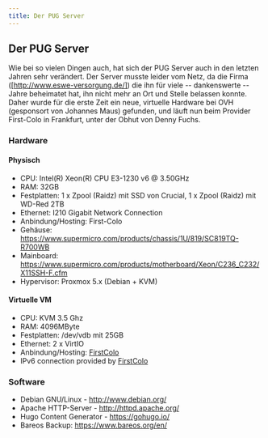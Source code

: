 ```yaml
---
title: Der PUG Server
---
```


## Der PUG Server

Wie bei so vielen Dingen auch, hat sich der PUG Server auch in den letzten Jahren sehr verändert. Der Server musste leider vom Netz, da die Firma ([http://www.eswe-versorgung.de/]) die ihn für viele -- dankenswerte -- Jahre beheimatet hat, ihn nicht mehr an Ort und Stelle belassen konnte. Daher wurde für die erste Zeit ein neue, virtuelle Hardware bei OVH (gesponsort von Johannes Maus) gefunden, und läuft nun beim Provider First-Colo in Frankfurt, unter der Obhut von Denny Fuchs.

### Hardware
####  Physisch
* CPU:	Intel(R) Xeon(R) CPU E3-1230 v6 @ 3.50GHz
* RAM:	32GB
* Festplatten:	1 x Zpool (Raidz) mit SSD von Crucial, 1 x Zpool (Raidz) mit WD-Red 2TB
* Ethernet:	I210 Gigabit Network Connection
* Anbindung/Hosting:	First-Colo
* Gehäuse:	https://www.supermicro.com/products/chassis/1U/819/SC819TQ-R700WB
* Mainboard:	https://www.supermicro.com/products/motherboard/Xeon/C236_C232/X11SSH-F.cfm
* Hypervisor:	Proxmox 5.x (Debian + KVM)

#### Virtuelle VM

* CPU:	KVM 3.5 Ghz
* RAM:	4096MByte
* Festplatten:	/dev/vdb mit 25GB
* Ethernet:	2 x VirtIO
* Anbindung/Hosting: [FirstColo](https://www.First-Colo.de)
* IPv6 connection provided by [FirstColo](https://www.First-Colo.de)

### Software
* Debian GNU/Linux - http://www.debian.org/
* Apache HTTP-Server - http://httpd.apache.org/
* Hugo Content Generator - https://gohugo.io/
* Bareos Backup: https://www.bareos.org/en/

